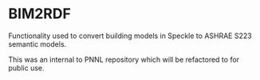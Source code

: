 # BIM2RDF

Functionality used to convert building models in Speckle to ASHRAE S223 semantic models.


This was an internal to PNNL repository which will be refactored to for public use.
